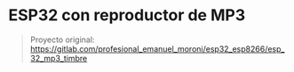 # ESP32 con reproductor de MP3
> Proyecto original: https://gitlab.com/profesional_emanuel_moroni/esp32_esp8266/esp_32_mp3_timbre
